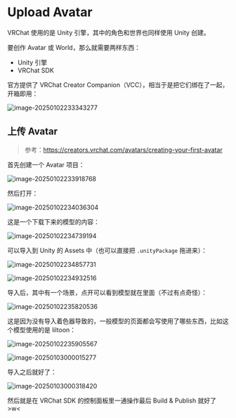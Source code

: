 # Upload Avatar

VRChat 使用的是 Unity 引擎，其中的角色和世界也同样使用 Unity 创建。

要创作 Avatar 或 World，那么就需要两样东西：

- Unity 引擎
- VRChat SDK

官方提供了 VRChat Creator Companion（VCC），相当于是把它们绑在了一起，开箱即用：

![image-20250102233343277](./assets/image-20250102233343277.png)

## 上传 Avatar

> 参考：https://creators.vrchat.com/avatars/creating-your-first-avatar

首先创建一个 Avatar 项目：

![image-20250102233918768](./assets/image-20250102233918768.png)

然后打开：

![image-20250102234036304](./assets/image-20250102234036304.png)

这是一个下载下来的模型的内容：

![image-20250102234739194](./assets/image-20250102234739194.png)

可以导入到 Unity 的 Assets 中（也可以直接把 `.unityPackage` 拖进来）：

![image-20250102234857731](./assets/image-20250102234857731.png)

![image-20250102234932516](./assets/image-20250102234932516.png)

导入后，其中有一个场景，点开可以看到模型就在里面（不过有点奇怪）：

![image-20250102235820536](./assets/image-20250102235820536.png)

这是因为没有导入着色器导致的，一般模型的页面都会写使用了哪些东西，比如这个模型使用的是 liltoon：

![image-20250102235905567](./assets/image-20250102235905567.png)

![image-20250103000015277](./assets/image-20250103000015277.png)

导入之后就好了：

![image-20250103000318420](./assets/image-20250103000318420.png)

然后就是在 VRChat SDK 的控制面板里一通操作最后 Build & Publish 就好了>w<